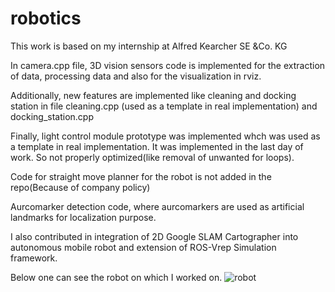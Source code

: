 # robotics
This work is based on my internship at Alfred Kearcher SE &Co. KG
 
In camera.cpp file, 3D vision sensors code is implemented for the extraction of data, processing data and also for the visualization in rviz.

Additionally, new features are implemented like cleaning and docking station in file cleaning.cpp (used as a template in real implementation) and docking_station.cpp

Finally, light control module prototype was implemented whch was used as a template in real implementation. It was implemented in the last day of work. So not properly optimized(like removal of unwanted for loops).

Code for straight move planner for the robot is not added in the repo(Because of company policy)

Aurcomarker detection code, where aurcomarkers are used as artificial landmarks for localization purpose.

I also contributed in integration of 2D Google SLAM Cartographer into autonomous mobile robot and extension of ROS-Vrep Simulation framework. 

Below one can see the robot on which I worked on.
![robot](https://user-images.githubusercontent.com/64356491/141488090-ebea158e-60a4-418a-b012-cc4420693e06.png)
